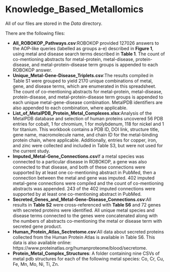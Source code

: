 # Knowledge_Based_Metallomics

All of our files are stored in the <i>Data</i> directory.

There are the following files:
<ul>
  <li><b>All_ROBOKOP_Pathways.csv</b>:ROBOKOP provided 127026 answers to the AOP-like queries (labelled as groups a-e) described in <b>Figure 1</b>, using metal and disease search terms described in <b>Table 1</b>. The count of co-mentioning abstracts for metal-protein, metal-disease, protein-disease, and metal-protein-disease term groups is appended to each ROBOKOP answer.</li>
    <li><b>Unique_Metal-Gene-Disease_Triplets.csv</b>:The results compiled in Table S1 were grouped to yield 2170 unique combinations of metal, gene, and disease terms, which are enumerated in this spreadsheet. The count of co-mentioning abstracts for metal-protein, metal-disease, protein-disease, and metal-protein-disease term groups is appended to each unique metal-gene-disease combination. MetalPDB identifiers are also appended to each combination, where applicable.</li>
    <li><b>List_of_MetalPDB_Protein_Metal_Complexes.xlsx</b>:Analysis of the MetalPDB database and selection of human proteins uncovered 56 PDB entries for cobalt, 1 for chromium, 1 for molybdenum, 118 for nickel and 1 for titanium. This workbook contains a PDB ID, DOI link, structure title, gene name, macromolecule name, and chain ID for the metal-binding protein chain, where applicable. Additionally, entries for copper, iron, and zinc were collected and included in Table S3, but were not used for the current study.</li>
    <li><b>Imputed_Metal-Gene_Connections.csv</b>If a metal species was connected to a particular disease in ROBOKOP, a gene was also connected to that disease, and both of these connections were supported by at least one co-mentioning abstract in PubMed, then a connection between the metal and gene was imputed. 402 imputed metal-gene connections were compiled and the count of co-mentioning abstracts was appended. 243 of the 402 imputed connections were supported by at least one co-mentioning abstract in PubMed.</li>
      <li><b>Secreted_Genes_and_Metal-Gene-Disease_Connections.csv</b>:All results in <b>Table S2</b> were cross-referenced with <b>Table S6</b> and 72 genes with secreted proteins were identified. All unique metal species and disease terms connected to the genes were concatenated along with the numbers of abstracts co-mentioning the metal or disease term with secreted gene product.</li>
    <li><b>Human_Protein_Atlas_Sectretome.csv</b>:All data about secreted proteins collected from the Human Protein Atlas is available in  Table S6. This data is also available online: https://www.proteinatlas.org/humanproteome/blood/secretome.</li>
  
  <li><b>Protein_Metal_Complex_Structures</b>: A folder containing nine CSVs of metal pdb structures for each of the following metal species: Co, Cr, Cu, Fe, Mn, Mo, Ni, Ti, Zn.</li>
</ul>

